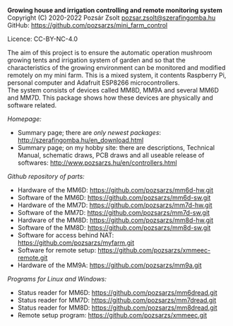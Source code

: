 **Growing house and irrigation controlling and remote monitoring system**  
Copyright (C) 2020-2022 Pozsár Zsolt <pozsar.zsolt@szerafingomba.hu>  
GitHub: <https://github.com/pozsarzs/mini_farm_control>

Licence:             CC-BY-NC-4.0

The aim of this project is to ensure the automatic operation mushroom growing tents and irrigation system of garden and so that the characteristics of the growing environment can be monitored and modified remotely on my mini farm. This is a mixed system, it contents Raspberry Pi, personal computer and Adafruit ESP8266 microcontrollers.  
The system consists of devices called MM8D, MM9A and several MM6D and MM7D. This package shows how these devices are physically and software related.

*Homepage:*  

  * Summary page; there are *only newest packages*: <http://szerafingomba.hu/en_download.html>  
  * Summary page; on my hobby site: there are descriptions, Technical Manual, schematic draws, PCB draws and all useable release of softwares: <http://www.pozsarzs.hu/en/controllers.html>


*Github repository of parts:*

  * Hardware of the MM6D: <https://github.com/pozsarzs/mm6d-hw.git>  
  * Software of the MM6D: <https://github.com/pozsarzs/mm6d-sw.git>  
  * Hardware of the MM7D: <https://github.com/pozsarzs/mm7d-hw.git>  
  * Software of the MM7D: <https://github.com/pozsarzs/mm7d-sw.git>  
  * Hardware of the MM8D: <https://github.com/pozsarzs/mm8d-hw.git>  
  * Software of the MM8D: <https://github.com/pozsarzs/mm8d-sw.git>  
  * Software for access behind NAT: <https://github.com/pozsarzs/myfarm.git>  
  * Software for remote setup: <https://github.com/pozsarzs/xmmeec-remote.git>  
  * Hardware of the MM9A: <https://github.com/pozsarzs/mm9a.git>

*Programs for Linux and Windows:*

  * Status reader for MM6D: <https://github.com/pozsarzs/mm6dread.git>  
  * Status reader for MM7D: <https://github.com/pozsarzs/mm7dread.git>  
  * Status reader for MM8D: <https://github.com/pozsarzs/mm8dread.git>  
  * Remote setup program: <https://github.com/pozsarzs/xmmeec.git>  

